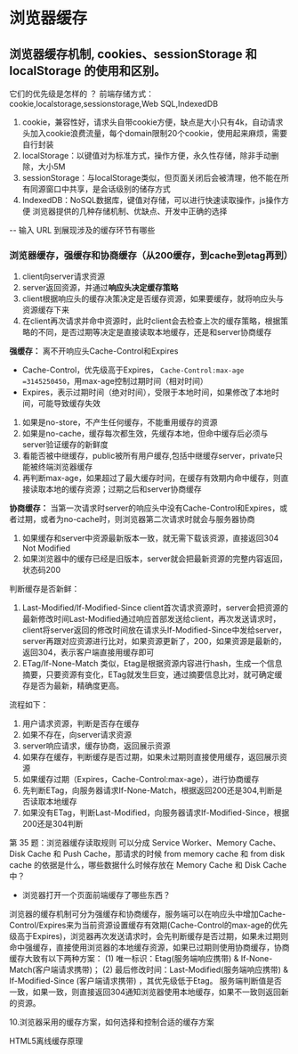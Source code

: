 # 浏览器缓存
## 浏览器缓存机制, cookies、sessionStorage 和 localStorage 的使用和区别。
它们的优先级是怎样的 ？
前端存储方式： cookie,localstorage,sessionstorage,Web SQL,IndexedDB
1. cookie，兼容性好，请求头自带cookie方便，缺点是大小只有4k，自动请求头加入cookie浪费流量，每个domain限制20个cookie，使用起来麻烦，需要自行封装
2. localStorage：以键值对为标准方式，操作方便，永久性存储，除非手动删除，大小5M
3. sessionStorage：与localStorage类似，但页面关闭后会被清理，他不能在所有同源窗口中共享，是会话级别的储存方式
4. IndexedDB：NoSQL数据库，键值对存储，可以进行快速读取操作，js操作方便
浏览器提供的几种存储机制、优缺点、开发中正确的选择


-- 输入 URL 到展现涉及的缓存环节有哪些
### 浏览器缓存，强缓存和协商缓存（从200缓存，到cache到etag再到）
1. client向server请求资源
2. server返回资源，并通过**响应头决定缓存策略**
3. client根据响应头的缓存决策决定是否缓存资源，如果要缓存，就将响应头与资源缓存下来
4. 在client再次请求并命中资源时，此时client会去检查上次的缓存策略，根据策略的不同，是否过期等决定是直接读取本地缓存，还是和server协商缓存

**强缓存：**
离不开响应头Cache-Control和Expires
- Cache-Control，优先级高于Expires，
`Cache-Control:max-age =3145250450`，用max-age控制过期时间（相对时间）
- Expires，表示过期时间（绝对时间），受限于本地时间，如果修改了本地时间，可能导致缓存失效

1. 如果是no-store，不产生任何缓存，不能重用缓存的资源
2. 如果是no-cache，缓存每次都生效，先缓存本地，但命中缓存后必须与server验证缓存的新鲜度
3. 看能否被中继缓存，public被所有用户缓存,包括中继缓存server，private只能被终端浏览器缓存
4. 再判断max-age，如果超过了最大缓存时间，在缓存有效期内命中缓存，则直接读取本地的缓存资源；过期之后和server协商缓存

**协商缓存：**
当第一次请求时server的响应头中没有Cache-Control和Expires，或者过期，或者为no-cache时，则浏览器第二次请求时就会与服务器协商

1. 如果缓存和server中资源最新版本一致，就无需下载该资源，直接返回304 Not Modified
2. 如果浏览器中的缓存已经是旧版本，server就会把最新资源的完整内容返回，状态码200

判断缓存是否新鲜：

1. Last-Modified/If-Modified-Since
client首次请求资源时，server会把资源的最新修改时间Last-Modified通过响应首部发送给client，再次发送请求时，client将server返回的修改时间放在请求头If-Modified-Since中发给server，server再跟对应资源进行比对，如果资源更新了，200，如果资源是最新的，返回304，表示客户端直接用缓存即可
2. ETag/If-None-Match
类似，Etag是根据资源内容进行hash，生成一个信息摘要，只要资源有变化，ETag就发生巨变，通过摘要信息比对，就可确定缓存是否为最新，精确度更高。

流程如下：
1. 用户请求资源，判断是否存在缓存
2. 如果不存在，向server请求资源
3. server响应请求，缓存协商，返回展示资源
4. 如果存在缓存，判断缓存是否过期，如果未过期则直接使用缓存，返回展示资源
5. 如果缓存过期（Expires，Cache-Control:max-age），进行协商缓存
6. 先判断ETag，向服务器请求If-None-Match，根据返回200还是304,判断是否读取本地缓存
7. 如果没有ETag，判断Last-Modified，向服务器请求If-Modified-Since，根据200还是304判断

第 35 题：浏览器缓存读取规则
可以分成 Service Worker、Memory Cache、Disk Cache 和 Push Cache，那请求的时候 from memory cache 和 from disk cache 的依据是什么，哪些数据什么时候存放在 Memory Cache 和 Disk Cache中？

- 浏览器打开一个页面前端缓存了哪些东西？

浏览器的缓存机制可分为强缓存和协商缓存，服务端可以在响应头中增加Cache-Control/Expires来为当前资源设置缓存有效期(Cache-Control的max-age的优先级高于Expires)，浏览器再次发送请求时，会先判断缓存是否过期，如果未过期则命中强缓存，直接使用浏览器的本地缓存资源，如果已过期则使用协商缓存，协商缓存大致有以下两种方案：
(1) 唯一标识：Etag(服务端响应携带) & If-None-Match(客户端请求携带)；
(2) 最后修改时间：Last-Modified(服务端响应携带) & If-Modified-Since (客户端请求携带) ，其优先级低于Etag。
服务端判断值是否一致，如果一致，则直接返回304通知浏览器使用本地缓存，如果不一致则返回新的资源。

10.浏览器采用的缓存方案，如何选择和控制合适的缓存方案

HTML5离线缓存原理